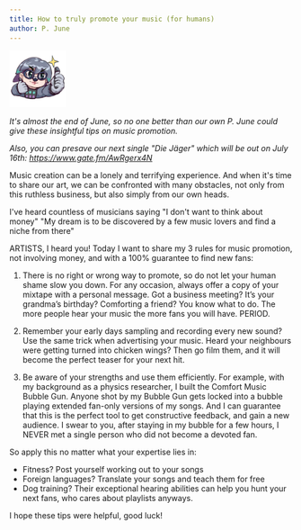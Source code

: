 ```yaml
---
title: How to truly promote your music (for humans)
author: P. June
---
```


<img src="/assets/img/reactions/june-ok.webp" alt="June is happy to give advice" width="20%"/>

*It's almost the end of June, so no one better than our own P. June could give these insightful tips on music promotion.*

*Also, you can presave our next single "Die Jäger" which will be out on July 16th: <https://www.gate.fm/AwRgerx4N>*

Music creation can be a lonely and terrifying experience.
And when it's time to share our art, we can be confronted with many obstacles, not only from this ruthless business, but also simply from our own heads.

I've heard countless of musicians saying
"I don't want to think about money"
"My dream is to be discovered by a few music lovers and find a niche from there"

ARTISTS, I heard you!
Today I want to share my 3 rules for music promotion, not involving money, and with a 100% guarantee to find new fans:

1. There is no right or wrong way to promote, so do not let your human shame slow you down.
For any occasion, always offer a copy of your mixtape with a personal message.
Got a business meeting? It’s your grandma’s birthday? Comforting a friend? You know what to do.
The more people hear your music the more fans you will have. PERIOD.

2. Remember your early days sampling and recording every new sound? Use the same trick when advertising your music.
Heard your neighbours were getting turned into chicken wings? Then go film them, and it will become the perfect teaser for your next hit.

3. Be aware of your strengths and use them efficiently.
For example, with my background as a physics researcher, I built the Comfort Music Bubble Gun.
Anyone shot by my Bubble Gun gets locked into a bubble playing extended fan-only versions of my songs. And I can guarantee that this is the perfect tool to get constructive feedback, and gain a new audience. I swear to you, after staying in my bubble for a few hours, I NEVER met a single person who did not become a devoted fan.

So apply this no matter what your expertise lies in:
- Fitness? Post yourself working out to your songs
- Foreign languages? Translate your songs and teach them for free
- Dog training? Their exceptional hearing abilities can help you hunt your next fans, who cares about playlists anyways.

I hope these tips were helpful, good luck!
